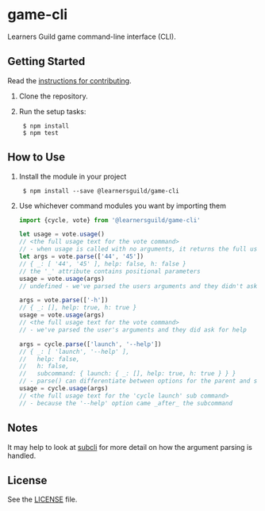 # game-cli

Learners Guild game command-line interface (CLI).


## Getting Started

Read the [instructions for contributing](./CONTRIBUTING.md).

1. Clone the repository.

2. Run the setup tasks:

        $ npm install
        $ npm test


## How to Use

1. Install the module in your project

        $ npm install --save @learnersguild/game-cli

2. Use whichever command modules you want by importing them

      ```javascript
      import {cycle, vote} from '@learnersguild/game-cli'

      let usage = vote.usage()
      // <the full usage text for the vote command>
      // - when usage is called with no arguments, it returns the full usage text
      let args = vote.parse(['44', '45'])
      // { _: [ '44', '45' ], help: false, h: false }
      // the '_' attribute contains positional parameters
      usage = vote.usage(args)
      // undefined - we've parsed the users arguments and they didn't ask for help

      args = vote.parse(['-h'])
      // { _: [], help: true, h: true }
      usage = vote.usage(args)
      // <the full usage text for the vote command>
      // - we've parsed the user's arguments and they did ask for help

      args = cycle.parse(['launch', '--help'])
      // { _: [ 'launch', '--help' ],
      //   help: false,
      //   h: false,
      //   subcommand: { launch: { _: [], help: true, h: true } } }
      // - parse() can differentiate between options for the parent and sub commands      
      usage = cycle.usage(args)
      // <the full usage text for the 'cycle launch' sub command>
      // - because the '--help' option came _after_ the subcommand
      ```

## Notes

It may help to look at [subcli][subcli] for more detail on how the argument parsing is handled.

## License

See the [LICENSE](./LICENSE) file.


[subcli]: https://github.com/LearnersGuild/subcli
